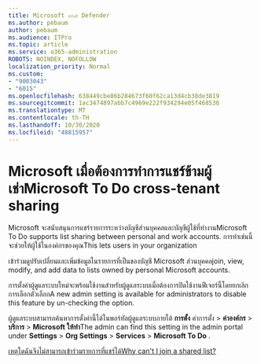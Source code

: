```yaml
---
title: Microsoft ๓๖๕ Defender
ms.author: pebaum
author: pebaum
ms.audience: ITPro
ms.topic: article
ms.service: o365-administration
ROBOTS: NOINDEX, NOFOLLOW
localization_priority: Normal
ms.custom:
- "9003043"
- "6015"
ms.openlocfilehash: 638449cbe86b284673f60f62ca13d4cb38de3819
ms.sourcegitcommit: 1ac3474897abb7c4969e222f934294e05f468536
ms.translationtype: MT
ms.contentlocale: th-TH
ms.lasthandoff: 10/30/2020
ms.locfileid: "48815957"
---
```

# <a name="microsoft-to-do-cross-tenant-sharing"></a><span data-ttu-id="735e1-102">Microsoft เมื่อต้องการทำการแชร์ข้ามผู้เช่า</span><span class="sxs-lookup"><span data-stu-id="735e1-102">Microsoft To Do cross-tenant sharing</span></span>

<span data-ttu-id="735e1-103">Microsoft จะสนับสนุนการแชร์รายการระหว่างบัญชีส่วนบุคคลและบัญชีผู้ใช้ที่ทำงาน</span><span class="sxs-lookup"><span data-stu-id="735e1-103">Microsoft To Do supports list sharing between personal and work accounts.</span></span> <span data-ttu-id="735e1-104">การทำเช่นนี้จะช่วยให้ผู้ใช้ในองค์กรของคุณ</span><span class="sxs-lookup"><span data-stu-id="735e1-104">This lets users in your organization</span></span>

<span data-ttu-id="735e1-105">เข้าร่วมดูปรับเปลี่ยนและเพิ่มข้อมูลในรายการที่เป็นของบัญชี Microsoft ส่วนบุคคล</span><span class="sxs-lookup"><span data-stu-id="735e1-105">join, view, modify, and add data to lists owned by personal Microsoft accounts.</span></span>

<span data-ttu-id="735e1-106">การตั้งค่าผู้ดูแลระบบใหม่จะพร้อมใช้งานสำหรับผู้ดูแลระบบเมื่อต้องการปิดใช้งานฟีเจอร์นี้โดยยกเลิกการเลือกตัวเลือก</span><span class="sxs-lookup"><span data-stu-id="735e1-106">A new admin setting is available for administrators to disable this feature by un-checking the option.</span></span>

<span data-ttu-id="735e1-107">ผู้ดูแลระบบสามารถค้นหาการตั้งค่านี้ได้ในพอร์ทัลผู้ดูแลระบบภายใต้ **การตั้ง** ค่าการตั้ง  >  **ค่าองค์กร**  >  **บริการ**  >  **Microsoft ให้ทำ**</span><span class="sxs-lookup"><span data-stu-id="735e1-107">The admin can find this setting in the admin portal under **Settings** > **Org Settings** > **Services** > **Microsoft To Do** .</span></span>  

[<span data-ttu-id="735e1-108">เหตุใดฉันจึงไม่สามารถเข้าร่วมรายการที่แชร์ได้</span><span class="sxs-lookup"><span data-stu-id="735e1-108">Why can't I join a shared list?</span></span>](https://support.microsoft.com/office/why-can-t-i-join-a-shared-list-3a6195de-e3a8-437a-b562-7c8c011dc574?ui=en-us&rs=en-us&ad=us)